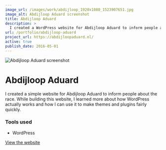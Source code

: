```yaml
---
image_url: /images/work/abdijloop_1920x1080_1523907651.jpg
image_alt: Abdijloop Aduard screenshot
title: Abdijloop Aduard
description: >
  I created a WordPress website for Abdijloop Aduard to inform people about the race.
url: /portfolio/abdijloop-aduard
project_url: https://abdijloopaduard.nl/
active: true
publish_date: 2016-05-01
---
```


![Abdijloop Aduard screenshot](/images/work/abdijloop_1920x1080_1523907651.jpg "Abdijloop Aduard screenshot")

# Abdijloop Aduard

I created a simple website for Abdijloop Aduard to inform people about the race.
While building this website, I learned more about how WordPress actually works and 
how I can use it to make themes and plugins fairly quickly.

### Tools used
- WordPress

<a href="https://abdijloopaduard.nl/" target="_blank" class="link link--underline">View the website</a>
